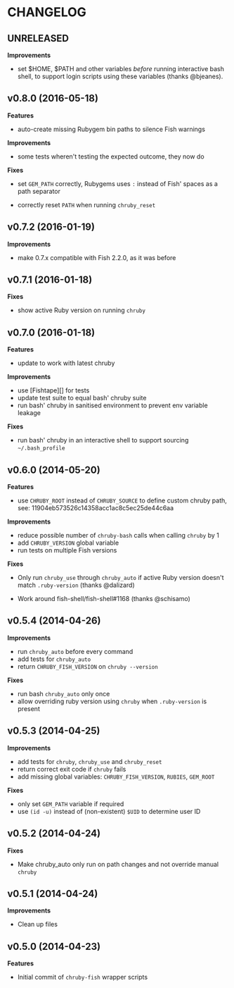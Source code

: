 # CHANGELOG

## UNRELEASED

**Improvements**

- set $HOME, $PATH and other variables _before_ running interactive bash shell,
  to support login scripts using these variables (thanks @bjeanes).

## v0.8.0 (2016-05-18)

**Features**

- auto-create missing Rubygem bin paths to silence Fish warnings

**Improvements**

- some tests wheren't testing the expected outcome, they now do

**Fixes**

- set `GEM_PATH` correctly, Rubygems uses `:` instead of Fish' spaces as a path
  separator

- correctly reset `PATH` when running `chruby_reset`

## v0.7.2 (2016-01-19)

**Improvements**

- make 0.7.x compatible with Fish 2.2.0, as it was before

## v0.7.1 (2016-01-18)

**Fixes**

- show active Ruby version on running `chruby`

## v0.7.0 (2016-01-18)

**Features**

- update to work with latest chruby

**Improvements**

- use [Fishtape][] for tests
- update test suite to equal bash' chruby suite
- run bash' chruby in sanitised environment to prevent env variable leakage

**Fixes**

- run bash' chruby in an interactive shell to support sourcing `~/.bash_profile`

## v0.6.0 (2014-05-20)

**Features**

- use `CHRUBY_ROOT` instead of `CHRUBY_SOURCE` to define custom chruby path,
  see: 11904eb573526c14358acc1ac8c5ec25de44c6aa

**Improvements**

- reduce possible number of `chruby-bash` calls when calling `chruby` by 1
- add `CHRUBY_VERSION` global variable
- run tests on multiple Fish versions

**Fixes**

- Only run `chruby_use` through `chruby_auto` if active Ruby version doesn't
  match `.ruby-version` (thanks @dalizard)

- Work around fish-shell/fish-shell#1168 (thanks @schisamo)

## v0.5.4 (2014-04-26)

**Improvements**

- run `chruby_auto` before every command
- add tests for `chruby_auto`
- return `CHRUBY_FISH_VERSION` on `chruby --version`

**Fixes**

- run bash `chruby_auto` only once
- allow overriding ruby version using `chruby` when `.ruby-version` is present

## v0.5.3 (2014-04-25)

**Improvements**

- add tests for `chruby`, `chruby_use` and `chruby_reset`
- return correct exit code if `chruby` fails
- add missing global variables: `CHRUBY_FISH_VERSION`, `RUBIES`, `GEM_ROOT`

**Fixes**

- only set `GEM_PATH` variable if required
- use `(id -u)` instead of (non-existent) `$UID` to determine user ID

## v0.5.2 (2014-04-24)

**Fixes**

- Make chruby_auto only run on path changes and not override manual `chruby`

## v0.5.1 (2014-04-24)

**Improvements**

- Clean up files

## v0.5.0 (2014-04-23)

**Features**

- Initial commit of `chruby-fish` wrapper scripts
